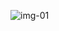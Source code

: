 ![img-01](https://github.com/Witsarut42/witsarut42.github.io/assets/135482692/c1d25893-daaa-4a9f-92df-a0f7467b0f15)
